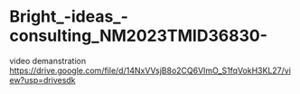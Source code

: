 # Bright_-ideas_-consulting_NM2023TMID36830-

video demanstration https://drive.google.com/file/d/14NxVVsjB8o2CQ6VImO_S1fqVokH3KL27/view?usp=drivesdk
